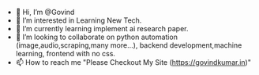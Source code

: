 - 👋 Hi, I’m @Govind
- 👀 I’m interested in Learning New Tech.
- 🌱 I’m currently learning implement ai research paper.
- 💞️ I’m looking to collaborate on python automation (image,audio,scraping,many more...), backend development,machine learning, frontend with no css.
- 📫 How to reach me "Please Checkout My Site (https://govindkumar.in)"

<!---
HacxS/HacxS is a ✨ special ✨ repository because its `README.md` (this file) appears on your GitHub profile.
You can click the Preview link to take a look at your changes.
--->
